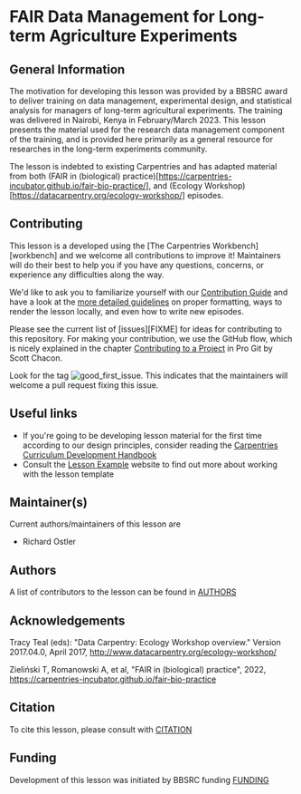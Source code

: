 # FAIR Data Management for Long-term Agriculture Experiments

## General Information

The motivation for developing this lesson was provided by a BBSRC award to deliver training on data management, experimental design, and statistical analysis for managers of long-term agricultural experiments. The training was delivered in Nairobi, Kenya in February/March 2023. This lesson presents the material used for the research data management component of the training, and is provided here primarily as a general resource for researches in the long-term experiments community.  

The lesson is indebted to existing Carpentries and has adapted material from both (FAIR in (biological) practice)[https://carpentries-incubator.github.io/fair-bio-practice/], and (Ecology Workshop)[https://datacarpentry.org/ecology-workshop/] episodes.

## Contributing

This lesson is a developed using the [The Carpentries Workbench][workbench] and we welcome all contributions to improve it! Maintainers will do their best to help you if you have any questions, concerns, or experience any difficulties along the way.

We'd like to ask you to familiarize yourself with our [Contribution Guide](CONTRIBUTING.md) and have a look at the [more detailed guidelines][lesson-example] on proper formatting, ways to render the lesson locally, and even how to write new episodes.

Please see the current list of [issues][FIXME] for ideas for contributing to this repository. For making your contribution, we use the GitHub flow, which is nicely explained in the chapter [Contributing to a Project](http://git-scm.com/book/en/v2/GitHub-Contributing-to-a-Project) in Pro Git by Scott Chacon.

Look for the tag ![good\_first\_issue](https://img.shields.io/badge/-good%20first%20issue-gold.svg). This indicates that the maintainers will welcome a pull request fixing this issue.

## Useful links

- If you're going to be developing lesson material for the first time according to our design principles, consider reading the [Carpentries Curriculum Development Handbook][cdh]
- Consult the [Lesson Example][lesson-example] website to find out more about working with the lesson template

## Maintainer(s)

Current authors/maintainers of this lesson are

- Richard Ostler

## Authors

A list of contributors to the lesson can be found in [AUTHORS](AUTHORS)

## Acknowledgements

Tracy Teal (eds): "Data Carpentry: Ecology Workshop overview." Version 2017.04.0, April 2017, http://www.datacarpentry.org/ecology-workshop/

Zieliński T, Romanowski A, et al, "FAIR in (biological) practice", 2022, https://carpentries-incubator.github.io/fair-bio-practice

## Citation

To cite this lesson, please consult with [CITATION](CITATION)

## Funding

Development of this lesson was initiated by BBSRC funding [FUNDING](FUNDING) 

[lesson-example]: https://carpentries.github.io/lesson-example
[cdh]: https://cdh.carpentries.org

